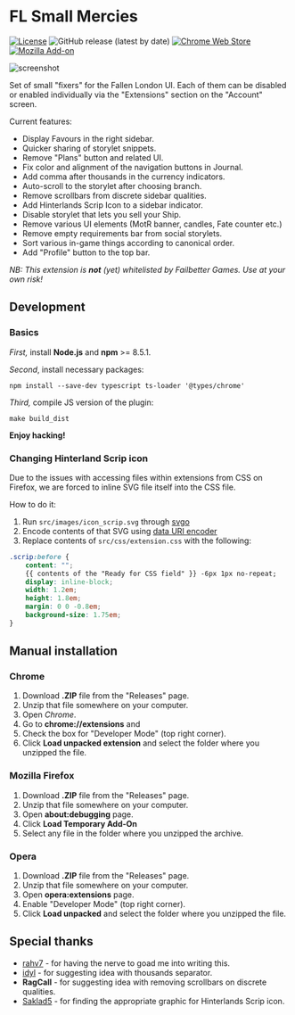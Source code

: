 # FL Small Mercies

[![License](https://img.shields.io/github/license/lensvol/fl-small-mercies)](https://github.com/lensvol/fl-small-mercies/blob/master/LICENSE) ![GitHub release (latest by date)](https://img.shields.io/github/v/release/lensvol/fl-small-mercies) [![Chrome Web Store](https://img.shields.io/chrome-web-store/v/efcjeepmkepahpaodagjlioagpganblf)](https://chrome.google.com/webstore/detail/fl-small-mercies/efcjeepmkepahpaodagjlioagpganblf) [![Mozilla Add-on](https://img.shields.io/amo/v/fl-small-mercies)](https://addons.mozilla.org/en-US/firefox/addon/fl-small-mercies/)

![screenshot](https://raw.githubusercontent.com/lensvol/fl-small-mercies/master/screenshot.png)

Set of small "fixers" for the Fallen London UI. Each of them can be disabled or enabled individually via the "Extensions" section on the "Account" screen.

Current features:
* Display Favours in the right sidebar.
* Quicker sharing of storylet snippets.
* Remove "Plans" button and related UI.
* Fix color and alignment of the navigation buttons in Journal.
* Add comma after thousands in the currency indicators.
* Auto-scroll to the storylet after choosing branch.
* Remove scrollbars from discrete sidebar qualities.
* Add Hinterlands Scrip Icon to a sidebar indicator.
* Disable storylet that lets you sell your Ship.
* Remove various UI elements (MotR banner, candles, Fate counter etc.)
* Remove empty requirements bar from social storylets.
* Sort various in-game things according to canonical order.
* Add "Profile" button to the top bar.

_NB: This extension is **not** (yet) whitelisted by Failbetter Games. Use at your own risk!_

## Development

### Basics
_First,_ install **Node.js** and **npm** >= 8.5.1.

_Second_, install necessary packages:
```shell
npm install --save-dev typescript ts-loader '@types/chrome'
```
_Third,_ compile JS version of the plugin: 
```shell
make build_dist
```

**Enjoy hacking!**

### Changing Hinterland Scrip icon

Due to the issues with accessing files within extensions from CSS on Firefox,
we are forced to inline SVG file itself into the CSS file.

How to do it:

1. Run `src/images/icon_scrip.svg` through [svgo](https://github.com/svg/svgo)
2. Encode contents of that SVG using [data URI encoder](https://yoksel.github.io/url-encoder/)
3. Replace contents of `src/css/extension.css` with the following:
```css
.scrip:before {
    content: "";
    {{ contents of the "Ready for CSS field" }} -6px 1px no-repeat;
    display: inline-block;
    width: 1.2em;
    height: 1.8em;
    margin: 0 0 -0.8em;
    background-size: 1.75em;
}
```

## Manual installation

### Chrome

1. Download **.ZIP** file from the "Releases" page.
2. Unzip that file somewhere on your computer.
3. Open _Chrome_.
4. Go to **chrome://extensions** and
5. Check the box for "Developer Mode" (top right corner).
6. Click **Load unpacked extension** and select the folder where you unzipped the file.

### Mozilla Firefox

1. Download **.ZIP** file from the "Releases" page.
2. Unzip that file somewhere on your computer.
3. Open **about:debugging** page.
4. Click **Load Temporary Add-On**
5. Select any file in the folder where you unzipped the archive.

### Opera

1. Download **.ZIP** file from the "Releases" page.
2. Unzip that file somewhere on your computer.
3. Open **opera:extensions** page.
4. Enable "Developer Mode" (top right corner).
6. Click **Load unpacked** and select the folder where you unzipped the file.

## Special thanks

* [rahv7](https://www.reddit.com/user/rahv7/) - for having the nerve to goad me into writing this.
* [idyl](https://www.reddit.com/user/idyl/) - for suggesting idea with thousands separator.
* **RagCall** - for suggesting idea with removing scrollbars on discrete qualities.
* [Saklad5](https://github.com/Saklad5) - for finding the appropriate graphic for Hinterlands Scrip icon.